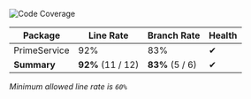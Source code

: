 ![Code Coverage](https://img.shields.io/badge/Code%20Coverage-32%25-success?style=flat)

Package | Line Rate | Branch Rate | Health
-------- | --------- | ----------- | ------
PrimeService | 92% | 83% | ✔
**Summary** | **92%** (11 / 12) | **83%** (5 / 6) | ✔

_Minimum allowed line rate is `60%`_
